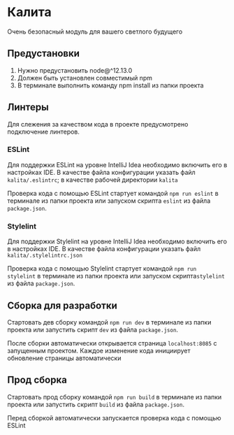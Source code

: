 # Калита

Очень безопасный модуль для вашего светлого будущего

## Предустановки
1. Нужно предустановить node@^12.13.0
2. Должен быть установлен совместимый npm
3. В терминале выполнить команду npm install из папки проекта

## Линтеры
Для слежения за качеством кода в проекте предусмотрено подключение линтеров.

### ESLint
Для поддержки ESLint на уровне IntelliJ Idea необходимо включить его в настройках IDE. В качестве файла конфигурации
указать файл `kalita/.eslintrc`; в качестве рабочей директории `kalita`

Проверка кода с помощью ESLint стартует командой `npm run eslint` в терминале из папки проекта или запуском скрипта
`eslint` из файла `package.json`.

### Stylelint
Для поддержки Stylelint на уровне IntelliJ Idea необходимо включить его в настройках IDE. В качестве файла конфигурации
указать файл `kalita/.stylelintrc.json`

Проверка кода с помощью Stylelint стартует командой `npm run stylelint` в терминале из папки проекта или запуском
скрипта`stylelint` из файла `package.json`.

## Сборка для разработки
Стартовать дев сборку командой `npm run dev` в терминале из папки проекта или запустить скрипт `dev` из файла
`package.json`.

После сборки автоматически открывается страница `localhost:8085` с запущенным проектом. Каждое изменение кода
инициирует обновление страницы автоматически

## Прод сборка
Стартовать прод сборку командой `npm run build` в терминале из папки проекта или запустить скрипт `build` из файла
`package.json`.

Перед сборкой автоматически запускается проверка кода с помощью ESLint

